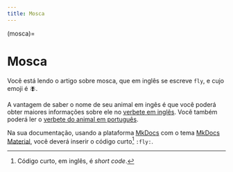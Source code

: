 ```yaml
---
title: Mosca
---
```


(mosca)=

# Mosca

Você está lendo o artigo sobre mosca, que em inglês se escreve 
`fly`, e cujo emoji é 🪰.

A vantagem de saber o nome de seu animal em ingês é que você poderá obter maiores informações sobre ele no [verbete em inglês](wikien:fly). 
Você também poderá ler o [verbete do animal em português](wikipt:mosca).

Na sua documentação, usando a plataforma [MkDocs](https://www.mkdocs.org/) com o tema [MkDocs Material](https://squidfunk.github.io/mkdocs-material/),
você deverá inserir o código curto[^1] `:fly:`.

[^1]: Código curto, em inglês, é *short code*.
